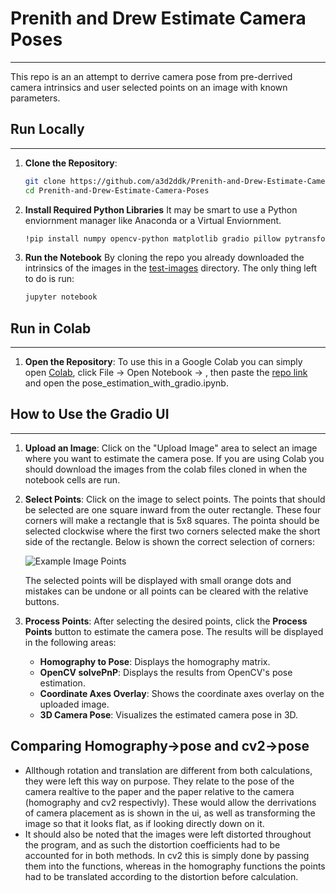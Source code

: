 # Prenith and Drew Estimate Camera Poses
---
This repo is an an attempt to derrive camera pose from pre-derrived camera intrinsics and user selected points on an image with known parameters.
   
## Run Locally 
---
1. **Clone the Repository**:
   ```bash
   git clone https://github.com/a3d2ddk/Prenith-and-Drew-Estimate-Camera-Poses.git
   cd Prenith-and-Drew-Estimate-Camera-Poses

2. **Install Required Python Libraries**
   It may be smart to use a Python enviornment manager like Anaconda or a Virtual Enviornment.
   ```bash
   !pip install numpy opencv-python matplotlib gradio pillow pytransform3d

3. **Run the Notebook**
   By cloning the repo you already downloaded the intrinsics of the images in the [test-images](test-images) directory.
   The only thing left to do is run:
   ```bash
   jupyter notebook

## Run in Colab
---
1. **Open the Repository**:
   To use this in a Google Colab you can simply open [Colab](https://colab.research.google.com), click File -> Open Notebook -> , then paste the [repo link](https://github.com/a3d2ddk/Prenith-and-Drew-Estimate-Camera-Poses) and open the pose_estimation_with_gradio.ipynb.
   
## How to Use the Gradio UI
---
1. **Upload an Image**:
   Click on the "Upload Image" area to select an image where you want to estimate the camera pose. If you are using Colab you should download the images from the colab files cloned in when the notebook cells are run.

2. **Select Points**:
   Click on the image to select points. The points that should be selected are one square inward from the outer rectangle. These four corners will make a rectangle that is 5x8 squares. The pointa should be selected clockwise where the first two corners selected make the short side of the rectangle.
   Below is shown the correct selection of corners:
   
   ![Example Image Points](example_points.jpg "Point Order")
   
   The selected points will be displayed with small orange dots and mistakes can be undone or all points can be cleared with the relative buttons.

4. **Process Points**:
   After selecting the desired points, click the **Process Points** button to estimate the camera pose. The results will be displayed in the following areas:
   - **Homography to Pose**: Displays the homography matrix.
   - **OpenCV solvePnP**: Displays the results from OpenCV's pose estimation.
   - **Coordinate Axes Overlay**: Shows the coordinate axes overlay on the uploaded image.
   - **3D Camera Pose**: Visualizes the estimated camera pose in 3D.

## Comparing Homography->pose and cv2->pose
* Allthough rotation and translation are different from both calculations, they were left this way on purpose. They relate to the pose of the camera realtive to the paper and the paper relative to the camera (homography and cv2 respectivly). These would allow the derrivations of camera placement as is shown in the ui, as well as transforming the image so that it looks flat, as if looking directly down on it.
* It should also be noted that the images were left distorted throughout the program, and as such the distortion coefficients had to be accounted for in both methods. In cv2 this is simply done by passing them into the functions, whereas in the homography functions the points had to be translated according to the distortion before calculation.
